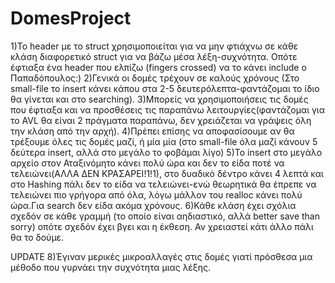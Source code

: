# DomesProject
1)Το header με το struct χρησιμοποιείται για να μην φτιάχνω σε κάθε κλάση διαφορετικό struct για να βάζω μέσα λέξη-συχνότητα. Οπότε έφτιαξα ένα header που ελπίζω (fingers crossed) να το κάνει include ο Παπαδόπουλος:)
2)Γενικά οι δομές τρέχουν σε καλούς χρόνους (Στο small-file το insert κάνει κάπου στα 2-5 δευτερόλεπτα-φαντάζομαι το ίδιο θα γίνεται και στο searching).
3)Μπορείς να χρησιμοποιήσεις τις δομές που έφτιαξα και να προσθέσεις τις παραπάνω λειτουργίες(φαντάζομαι για το AVL θα είναι 2 πράγματα παραπάνω, δεν χρειάζεται να γράψεις όλη την κλάση από την αρχή).
4)Πρέπει επίσης να αποφασίσουμε αν θα τρέξουμε όλες τις δομές μαζί, ή μία μία (στο small-file όλα μαζί κάνουν 5 δεύτερα insert, αλλά στο μεγάλο το φοβάμαι λίγο)
5)Το insert στο μεγάλο αρχείο στον Αταξινόμητο κάνει πολύ ώρα και δεν το είδα ποτέ να τελειώνει(ΑΛΛΑ ΔΕΝ ΚΡΑΣΑΡΕΙ!1!1), στο δυαδικό δέντρο κάνει 4 λεπτά και στο Hashing πάλι δεν το είδα να τελειώνει-ενώ θεωρητικά θα έπρεπε να τελειώνει πιο γρήγορα από όλα, λόγω μάλλον του realloc κάνει πολύ ώρα.Για search δεν είδα ακόμα χρόνους.
6)Κάθε κλάση έχει σχόλια σχεδόν σε κάθε γραμμή (το οποίο είναι αηδιαστικό, αλλά better save than sorry) οπότε σχεδόν έχει βγει και η έκθεση. Αν χρειαστεί κάτι άλλο πάλι θα το δούμε.

UPDATE
8)Έγιναν μερικές μικροαλλαγές στις δομές γιατί πρόσθεσα μια μέθοδο που γυρνάει την συχνότητα μιας λέξης. 
